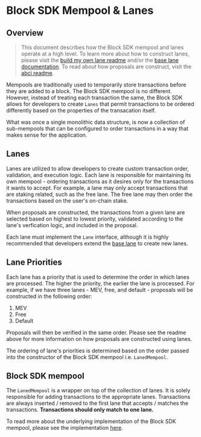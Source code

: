 # Block SDK Mempool & Lanes

## Overview

> This document describes how the Block SDK mempool and lanes operate at a high level. To learn more about how to construct lanes, please visit the [build my own lane readme](../lanes/build-your-own/README.md) and/or the [base lane documentation](./base/README.md). To read about how proposals are construct, visit the [abci readme](../abci/README.md).

Mempools are traditionally used to temporarily store transactions before they are added to a block. The Block SDK mempool is no different. However, instead of treating each transaction the same, the Block SDK allows for developers to create `Lanes` that permit transactions to be ordered differently based on the properties of the transacation itself.

What was once a single monolithic data structure, is now a collection of sub-mempools that can be configured to order transactions in a way that makes sense for the application.

## Lanes

Lanes are utilized to allow developers to create custom transaction order, validation, and execution logic. Each lane is responsible for maintaining its own mempool - ordering transactions as it desires only for the transactions it wants to accept. For example, a lane may only accept transactions that are staking related, such as the free lane. The free lane may then order the transactions based on the user's on-chain stake.

When proposals are constructed, the transactions from a given lane are selected based on highest to lowest priority, validated according to the lane's verfication logic, and included in the proposal.

Each lane must implement the `Lane` interface, although it is highly recommended that developers extend the [base lane](./base/README.md) to create new lanes.

## Lane Priorities

Each lane has a priority that is used to determine the order in which lanes are processed. The higher the priority, the earlier the lane is processed. For example, if we have three lanes - MEV, free, and default - proposals will be constructed in the following order:

1. MEV
2. Free
3. Default

Proposals will then be verified in the same order. Please see the readme above for more information on how proposals are constructed using lanes.

The ordering of lane's priorities is determined based on the order passed into the constructor of the Block SDK mempool i.e. `LanedMempool`.

## Block SDK mempool

The `LanedMempool` is a wrapper on top of the collection of lanes. It is solely responsible for adding transactions to the appropriate lanes. Transactions are always inserted / removed to the first lane that accepts / matches the transactions. **Transactions should only match to one lane.**

To read more about the underlying implementation of the Block SDK mempool, please see the implementation [here](./mempool.go).
